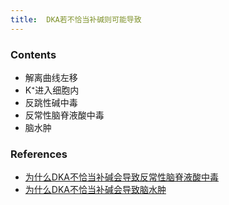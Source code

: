 ```yaml
---
title:  DKA若不恰当补碱则可能导致
--- 
```


### Contents
- 解离曲线左移
- K⁺进入细胞内
- 反跳性碱中毒
- 反常性脑脊液酸中毒
- 脑水肿

### References
- [为什么DKA不恰当补碱会导致反常性脑脊液酸中毒](/为什么DKA不恰当补碱会导致反常性脑脊液酸中毒)
- [为什么DKA不恰当补碱会导致脑水肿](/为什么DKA不恰当补碱会导致脑水肿)

